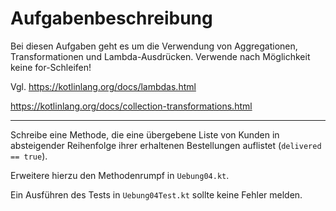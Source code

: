 # Aufgabenbeschreibung

Bei diesen Aufgaben geht es um die Verwendung von Aggregationen, Transformationen und Lambda-Ausdrücken.
Verwende nach Möglichkeit keine for-Schleifen!

Vgl.
https://kotlinlang.org/docs/lambdas.html

https://kotlinlang.org/docs/collection-transformations.html

---
Schreibe eine Methode, die eine übergebene Liste von Kunden in absteigender Reihenfolge ihrer erhaltenen Bestellungen auflistet (`delivered == true`).

Erweitere hierzu den Methodenrumpf in `Uebung04.kt`.

Ein Ausführen des Tests in `Uebung04Test.kt` sollte keine Fehler melden.